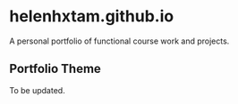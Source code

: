 # helenhxtam.github.io

A personal portfolio of functional course work and projects.

## Portfolio Theme

To be updated.
